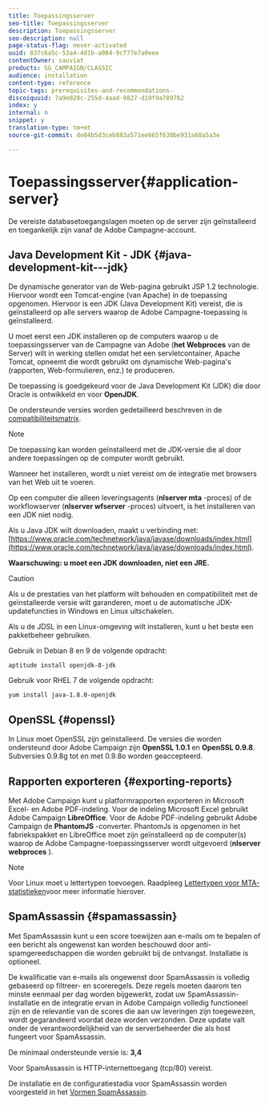 ```yaml
---
title: Toepassingsserver
seo-title: Toepassingsserver
description: Toepassingsserver
seo-description: null
page-status-flag: never-activated
uuid: 837c6a5c-53a4-4d1b-a084-9cf77e7a0eee
contentOwner: sauviat
products: SG_CAMPAIGN/CLASSIC
audience: installation
content-type: reference
topic-tags: prerequisites-and-recommendations-
discoiquuid: 7a9e028c-255d-4aad-9827-d19f9a7897b2
index: y
internal: n
snippet: y
translation-type: tm+mt
source-git-commit: de04b5d3ceb883a571ee665f630be931a68a5a3e

---
```



# Toepassingsserver{#application-server}

De vereiste databasetoegangslagen moeten op de server zijn geïnstalleerd en toegankelijk zijn vanaf de Adobe Campagne-account.

## Java Development Kit - JDK {#java-development-kit---jdk}

De dynamische generator van de Web-pagina gebruikt JSP 1.2 technologie. Hiervoor wordt een Tomcat-engine (van Apache) in de toepassing opgenomen. Hiervoor is een JDK (Java Development Kit) vereist, die is geïnstalleerd op alle servers waarop de Adobe Campagne-toepassing is geïnstalleerd.

U moet eerst een JDK installeren op de computers waarop u de toepassingsserver van de Campagne van Adobe (**het Webproces** van de Server) wilt in werking stellen omdat het een servletcontainer, Apache Tomcat, opneemt die wordt gebruikt om dynamische Web-pagina&#39;s (rapporten, Web-formulieren, enz.) te produceren.

De toepassing is goedgekeurd voor de Java Development Kit (JDK) die door Oracle is ontwikkeld en voor **OpenJDK**.

De ondersteunde versies worden gedetailleerd beschreven in de [compatibiliteitsmatrix](https://helpx.adobe.com/campaign/kb/compatibility-matrix.html).

>[!NOTE]
>
>De toepassing kan worden geïnstalleerd met de JDK-versie die al door andere toepassingen op de computer wordt gebruikt.
>  
>Wanneer het installeren, wordt u niet vereist om de integratie met browsers van het Web uit te voeren.
>
>Op een computer die alleen leveringsagents (**nlserver mta** -proces) of de workflowserver (**nlserver wfserver** -proces) uitvoert, is het installeren van een JDK niet nodig.

Als u Java JDK wilt downloaden, maakt u verbinding met: [https://www.oracle.com/technetwork/java/javase/downloads/index.html](https://www.oracle.com/technetwork/java/javase/downloads/index.html).

**Waarschuwing: u moet een JDK downloaden, niet een JRE.**

>[!CAUTION]
>
>Als u de prestaties van het platform wilt behouden en compatibiliteit met de geïnstalleerde versie wilt garanderen, moet u de automatische JDK-updatefuncties in Windows en Linux uitschakelen.

Als u de JDSL in een Linux-omgeving wilt installeren, kunt u het beste een pakketbeheer gebruiken.

Gebruik in Debian 8 en 9 de volgende opdracht:

```
aptitude install openjdk-8-jdk
```

Gebruik voor RHEL 7 de volgende opdracht:

```
yum install java-1.8.0-openjdk
```

## OpenSSL {#openssl}

In Linux moet OpenSSL zijn geïnstalleerd. De versies die worden ondersteund door Adobe Campaign zijn **OpenSSL 1.0.1** en **OpenSSL 0.9.8**. Subversies 0.9.8g tot en met 0.9.8o worden geaccepteerd.

## Rapporten exporteren {#exporting-reports}

Met Adobe Campaign kunt u platformrapporten exporteren in Microsoft Excel- en Adobe PDF-indeling. Voor de indeling Microsoft Excel gebruikt Adobe Campaign **LibreOffice**. Voor de Adobe PDF-indeling gebruikt Adobe Campaign de **PhantomJS** -converter. PhantomJs is opgenomen in het fabriekspakket en LibreOffice moet zijn geïnstalleerd op de computer(s) waarop de Adobe Campagne-toepassingsserver wordt uitgevoerd (**nlserver webproces** ).

>[!NOTE]
>
>Voor Linux moet u lettertypen toevoegen. Raadpleeg [Lettertypen voor MTA-statistieken](../../installation/using/prerequisites-of-campaign-installation-in-linux.md#fonts-for-mta-statistics)voor meer informatie hierover.

## SpamAssassin {#spamassassin}

Met SpamAssassin kunt u een score toewijzen aan e-mails om te bepalen of een bericht als ongewenst kan worden beschouwd door anti-spamgereedschappen die worden gebruikt bij de ontvangst. Installatie is optioneel.

De kwalificatie van e-mails als ongewenst door SpamAssassin is volledig gebaseerd op filtreer- en scoreregels. Deze regels moeten daarom ten minste eenmaal per dag worden bijgewerkt, zodat uw SpamAssassin-installatie en de integratie ervan in Adobe Campaign volledig functioneel zijn en de relevantie van de scores die aan uw leveringen zijn toegewezen, wordt gegarandeerd voordat deze worden verzonden. Deze update valt onder de verantwoordelijkheid van de serverbeheerder die als host fungeert voor SpamAssassin.

De minimaal ondersteunde versie is: **3,4**

Voor SpamAssassin is HTTP-internettoegang (tcp/80) vereist.

De installatie en de configuratiestadia voor SpamAssassin worden voorgesteld in het [Vormen SpamAssassin](../../installation/using/configuring-spamassassin.md).

